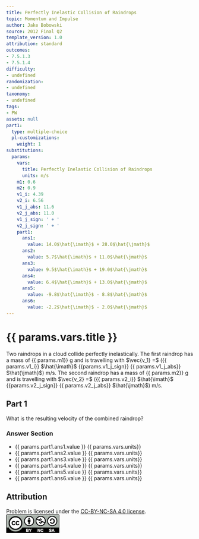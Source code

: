 ```yaml
---
title: Perfectly Inelastic Collision of Raindrops
topic: Momentum and Impulse
author: Jake Bobowski
source: 2012 Final Q2
template_version: 1.0
attribution: standard
outcomes:
- 7.5.1.3
- 7.5.1.4
difficulty:
- undefined
randomization:
- undefined
taxonomy:
- undefined
tags:
- PW
assets: null
part1:
  type: multiple-choice
  pl-customizations:
    weight: 1
substitutions:
  params:
    vars:
      title: Perfectly Inelastic Collision of Raindrops
      units: m/s
    m1: 0.6
    m2: 0.9
    v1_i: 4.39
    v2_i: 6.56
    v1_j_abs: 11.6
    v2_j_abs: 11.0
    v1_j_sign: ' + '
    v2_j_sign: ' + '
    part1:
      ans1:
        value: 14.0$\hat{\imath}$ + 28.0$\hat{\jmath}$
      ans2:
        value: 5.7$\hat{\imath}$ + 11.0$\hat{\jmath}$
      ans3:
        value: 9.5$\hat{\imath}$ + 19.0$\hat{\jmath}$
      ans4:
        value: 6.4$\hat{\imath}$ + 13.0$\hat{\jmath}$
      ans5:
        value: -9.8$\hat{\imath}$ - 8.8$\hat{\jmath}$
      ans6:
        value: -2.2$\hat{\imath}$ - 2.0$\hat{\jmath}$
---
```

# {{ params.vars.title }}
Two raindrops in a cloud collide perfectly inelastically. The first raindrop has a mass of {{ params.m1}} g and is travelling with $\vec{v_1} =$ ({{ params.v1_i}} $\hat{\imath}$ {{params.v1_j_sign}} {{ params.v1_j_abs}} $\hat{\jmath}$) m/s.
The second raindrop has a mass of {{ params.m2}} g and is travelling with $\vec{v_2} =$ ({{ params.v2_i}} $\hat{\imath}$ {{params.v2_j_sign}} {{ params.v2_j_abs}} $\hat{\jmath}$) m/s.
## Part 1

What is the resulting velocity of the combined raindrop?

### Answer Section

- {{ params.part1.ans1.value }} {{ params.vars.units}}
- {{ params.part1.ans2.value }} {{ params.vars.units}}
- {{ params.part1.ans3.value }} {{ params.vars.units}}
- {{ params.part1.ans4.value }} {{ params.vars.units}}
- {{ params.part1.ans5.value }} {{ params.vars.units}}
- {{ params.part1.ans6.value }} {{ params.vars.units}}

## Attribution

Problem is licensed under the [CC-BY-NC-SA 4.0 license](https://creativecommons.org/licenses/by-nc-sa/4.0/).<br> ![The Creative Commons 4.0 license requiring attribution-BY, non-commercial-NC, and share-alike-SA license.](https://raw.githubusercontent.com/firasm/bits/master/by-nc-sa.png)